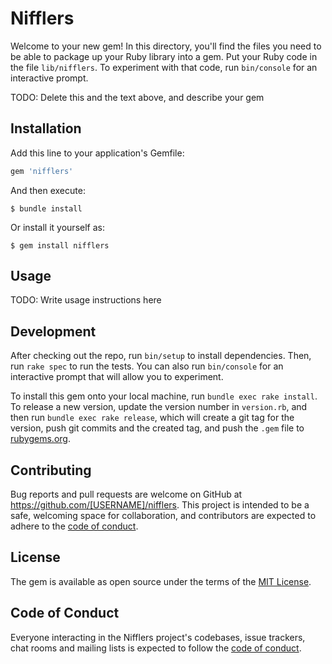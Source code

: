 # Nifflers

Welcome to your new gem! In this directory, you'll find the files you need to be able to package up your Ruby library into a gem. Put your Ruby code in the file `lib/nifflers`. To experiment with that code, run `bin/console` for an interactive prompt.

TODO: Delete this and the text above, and describe your gem

## Installation

Add this line to your application's Gemfile:

```ruby
gem 'nifflers'
```

And then execute:

    $ bundle install

Or install it yourself as:

    $ gem install nifflers

## Usage

TODO: Write usage instructions here

## Development

After checking out the repo, run `bin/setup` to install dependencies. Then, run `rake spec` to run the tests. You can also run `bin/console` for an interactive prompt that will allow you to experiment.

To install this gem onto your local machine, run `bundle exec rake install`. To release a new version, update the version number in `version.rb`, and then run `bundle exec rake release`, which will create a git tag for the version, push git commits and the created tag, and push the `.gem` file to [rubygems.org](https://rubygems.org).

## Contributing

Bug reports and pull requests are welcome on GitHub at https://github.com/[USERNAME]/nifflers. This project is intended to be a safe, welcoming space for collaboration, and contributors are expected to adhere to the [code of conduct](https://github.com/[USERNAME]/nifflers/blob/master/CODE_OF_CONDUCT.md).

## License

The gem is available as open source under the terms of the [MIT License](https://opensource.org/licenses/MIT).

## Code of Conduct

Everyone interacting in the Nifflers project's codebases, issue trackers, chat rooms and mailing lists is expected to follow the [code of conduct](https://github.com/[USERNAME]/nifflers/blob/master/CODE_OF_CONDUCT.md).
